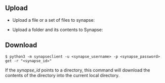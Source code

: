 Upload
------
* Upload a file or a set of files to synapse:


* Upload a folder and its contents to Synapse:


Download
--------
```
$ python3 -m synapseclient -u <synapse_username> -p <synapse_password> get -r "<synapse_id>"
```
If the *synapse_id* points to a directory, this command will download the contents of the directory into the current local directory.
